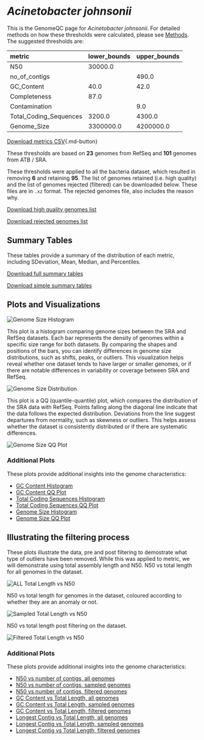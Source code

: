 # *Acinetobacter johnsonii*

This is the GenomeQC page for *Acinetobacter johnsonii*. For detailed methods on how these thresholds were calculated, please see [Methods](../../methods.md).
The suggested thresholds are: 

| metric                 | lower_bounds   | upper_bounds   |
|:-----------------------|:---------------|:---------------|
| N50                    | 30000.0        |                |
| no_of_contigs          |                | 490.0          |
| GC_Content             | 40.0           | 42.0           |
| Completeness           | 87.0           |                |
| Contamination          |                | 9.0            |
| Total_Coding_Sequences | 3200.0         | 4300.0         |
| Genome_Size            | 3300000.0      | 4200000.0      |

[Download metrics CSV](Acinetobacter_johnsonii_metrics.csv){.md-button}


These thresholds are based on **23** genomes from RefSeq and **101** genomes from ATB / SRA.

These thresholds were applied to all the bacteria dataset, which resulted in removing **6** and retaining **95**.
The list of genomes retained (i.e. high quality) and the list of genomes rejected (filtered) can be downloaded below. These files are in `.xz` format. The rejected genomes file, also includes the reason why.

[Download high quality genomes list](Acinetobacter_johnsonii_high_quality_genomes.csv.xz)


[Download rejected genomes list](Acinetobacter_johnsonii_filtered_out_genomes.csv.xz)



## Summary Tables
These tables provide a summary of the distribution of each metric, including SDeviation, Mean, Median, and Percentiles.

[Download full summary tables](summary.csv)

[Download simple summary tables](selected_summary.csv)

## Plots and Visualizations

![Genome Size Histogram](Genome_Size_refseq_histogram_kde.png)

This plot is a histogram comparing genome sizes between the SRA and RefSeq datasets. Each bar represents the density of genomes within a specific size range for both datasets. By comparing the shapes and positions of the bars, you can identify differences in genome size distributions, such as shifts, peaks, or outliers. This visualization helps reveal whether one dataset tends to have larger or smaller genomes, or if there are notable differences in variability or coverage between SRA and RefSeq.

![Genome Size Distribution](Genome_Size_refseq_histogram_kde.png)

This plot is a QQ (quantile-quantile) plot, which compares the distribution of the SRA data with RefSeq. Points falling along the diagonal line indicate that the data follows the expected distribution. Deviations from the line suggest departures from normality, such as skewness or outliers. This helps assess whether the dataset is consistently distributed or if there are systematic differences.

![Genome Size QQ Plot](Genome_Size_refseq_qqplot.png)

### Additional Plots

These plots provide additional insights into the genome characteristics:

- [GC Content Histogram](GC_Content_refseq_histogram_kde.png)
- [GC Content QQ Plot](GC_Content_refseq_qqplot.png)
- [Total Coding Sequences Histogram](Total_Coding_Sequences_refseq_histogram_kde.png)
- [Total Coding Sequences QQ Plot](Total_Coding_Sequences_refseq_qqplot.png)
- [Genome Size Histogram](Genome_Size_refseq_histogram_kde.png)
- [Genome Size QQ Plot](Genome_Size_refseq_qqplot.png)
## Illustrating the filtering process
These plots illustrate the data, pre and post filtering to demostrate what type of outliers have been removed. While this was applied to metric, we will demonstrate using total assembly length and N50.
N50 vs total length for all genomes in the dataset.

![ALL Total Length vs N50](Acinetobacter_johnsonii_all_total_length_N50.png)

N50 vs total length for genomes in the dataset, coloured according to whether they are an anomaly or not.

![Sampled Total Length vs N50](Acinetobacter_johnsonii_sample_total_length_N50.png)

N50 vs total length post filtering on the dataset.

![Filtered Total Length vs N50](Acinetobacter_johnsonii_filt_total_length_N50.png)

### Additional Plots

These plots provide additional insights into the genome characteristics:

- [N50 vs number of contigs, all genomes](Acinetobacter_johnsonii_all_N50_number.png)
- [N50 vs number of contigs, sampled genomes](Acinetobacter_johnsonii_sample_N50_number.png)
- [N50 vs number of contigs, filtered genomes](Acinetobacter_johnsonii_filt_N50_number.png)
- [GC Content vs Total Length, all genomes](Acinetobacter_johnsonii_all_total_length_GC_Content.png)
- [GC Content vs Total Length, sampled genomes](Acinetobacter_johnsonii_sample_total_length_GC_Content.png)
- [GC Content vs Total Length, filtered genomes](Acinetobacter_johnsonii_filt_total_length_GC_Content.png)
- [Longest Contig vs Total Length, all genomes](Acinetobacter_johnsonii_all_total_length_longest.png)
- [Longest Contig vs Total Length, sampled genomes](Acinetobacter_johnsonii_sample_total_length_longest.png)
- [Longest Contig vs Total Length, filtered genomes](Acinetobacter_johnsonii_filt_total_length_longest.png)
